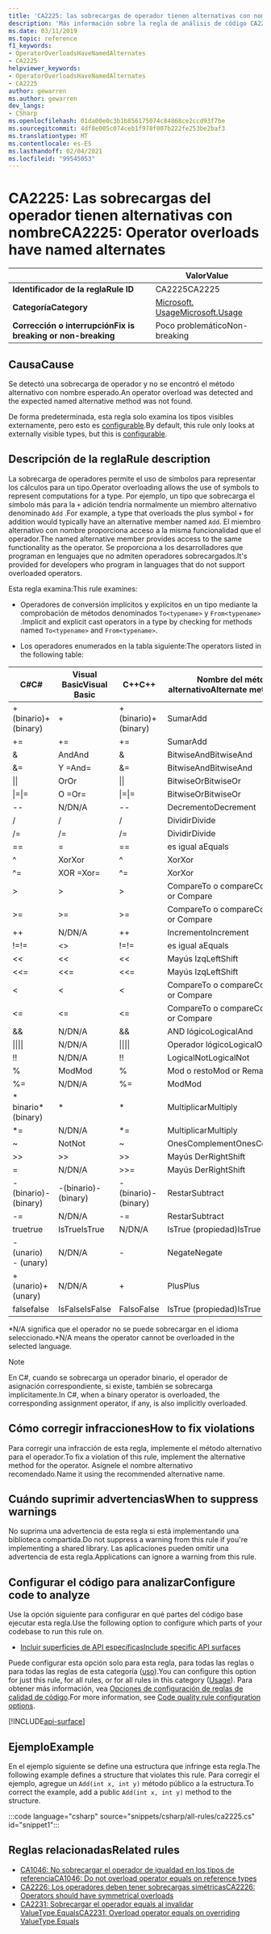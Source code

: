 ```yaml
---
title: 'CA2225: las sobrecargas de operador tienen alternativas con nombre (análisis de código)'
description: 'Más información sobre la regla de análisis de código CA2225: las sobrecargas de operador tienen alternativas con nombre'
ms.date: 03/11/2019
ms.topic: reference
f1_keywords:
- OperatorOverloadsHaveNamedAlternates
- CA2225
helpviewer_keywords:
- OperatorOverloadsHaveNamedAlternates
- CA2225
author: gewarren
ms.author: gewarren
dev_langs:
- CSharp
ms.openlocfilehash: 01da00e0c3b1b856175074c84868ce2ccd93f7be
ms.sourcegitcommit: 4df8e005c074ceb1f978f007b222fe253be2baf3
ms.translationtype: MT
ms.contentlocale: es-ES
ms.lasthandoff: 02/04/2021
ms.locfileid: "99545053"
---
```

# <a name="ca2225-operator-overloads-have-named-alternates"></a><span data-ttu-id="addc9-103">CA2225: Las sobrecargas del operador tienen alternativas con nombre</span><span class="sxs-lookup"><span data-stu-id="addc9-103">CA2225: Operator overloads have named alternates</span></span>

| | <span data-ttu-id="addc9-104">Valor</span><span class="sxs-lookup"><span data-stu-id="addc9-104">Value</span></span> |
|-|-|
| <span data-ttu-id="addc9-105">**Identificador de la regla**</span><span class="sxs-lookup"><span data-stu-id="addc9-105">**Rule ID**</span></span> |<span data-ttu-id="addc9-106">CA2225</span><span class="sxs-lookup"><span data-stu-id="addc9-106">CA2225</span></span>|
| <span data-ttu-id="addc9-107">**Categoría**</span><span class="sxs-lookup"><span data-stu-id="addc9-107">**Category**</span></span> |[<span data-ttu-id="addc9-108">Microsoft. Usage</span><span class="sxs-lookup"><span data-stu-id="addc9-108">Microsoft.Usage</span></span>](usage-warnings.md)|
| <span data-ttu-id="addc9-109">**Corrección o interrupción**</span><span class="sxs-lookup"><span data-stu-id="addc9-109">**Fix is breaking or non-breaking**</span></span> |<span data-ttu-id="addc9-110">Poco problemático</span><span class="sxs-lookup"><span data-stu-id="addc9-110">Non-breaking</span></span>|

## <a name="cause"></a><span data-ttu-id="addc9-111">Causa</span><span class="sxs-lookup"><span data-stu-id="addc9-111">Cause</span></span>

<span data-ttu-id="addc9-112">Se detectó una sobrecarga de operador y no se encontró el método alternativo con nombre esperado.</span><span class="sxs-lookup"><span data-stu-id="addc9-112">An operator overload was detected and the expected named alternative method was not found.</span></span>

<span data-ttu-id="addc9-113">De forma predeterminada, esta regla solo examina los tipos visibles externamente, pero esto es [configurable](#configure-code-to-analyze).</span><span class="sxs-lookup"><span data-stu-id="addc9-113">By default, this rule only looks at externally visible types, but this is [configurable](#configure-code-to-analyze).</span></span>

## <a name="rule-description"></a><span data-ttu-id="addc9-114">Descripción de la regla</span><span class="sxs-lookup"><span data-stu-id="addc9-114">Rule description</span></span>

<span data-ttu-id="addc9-115">La sobrecarga de operadores permite el uso de símbolos para representar los cálculos para un tipo.</span><span class="sxs-lookup"><span data-stu-id="addc9-115">Operator overloading allows the use of symbols to represent computations for a type.</span></span> <span data-ttu-id="addc9-116">Por ejemplo, un tipo que sobrecarga el símbolo más para la `+` adición tendría normalmente un miembro alternativo denominado `Add` .</span><span class="sxs-lookup"><span data-stu-id="addc9-116">For example, a type that overloads the plus symbol `+` for addition would typically have an alternative member named `Add`.</span></span> <span data-ttu-id="addc9-117">El miembro alternativo con nombre proporciona acceso a la misma funcionalidad que el operador.</span><span class="sxs-lookup"><span data-stu-id="addc9-117">The named alternative member provides access to the same functionality as the operator.</span></span> <span data-ttu-id="addc9-118">Se proporciona a los desarrolladores que programan en lenguajes que no admiten operadores sobrecargados.</span><span class="sxs-lookup"><span data-stu-id="addc9-118">It's provided for developers who program in languages that do not support overloaded operators.</span></span>

<span data-ttu-id="addc9-119">Esta regla examina:</span><span class="sxs-lookup"><span data-stu-id="addc9-119">This rule examines:</span></span>

- <span data-ttu-id="addc9-120">Operadores de conversión implícitos y explícitos en un tipo mediante la comprobación de métodos denominados `To<typename>` y `From<typename>` .</span><span class="sxs-lookup"><span data-stu-id="addc9-120">Implicit and explicit cast operators in a type by checking for methods named `To<typename>` and `From<typename>`.</span></span>

- <span data-ttu-id="addc9-121">Los operadores enumerados en la tabla siguiente:</span><span class="sxs-lookup"><span data-stu-id="addc9-121">The operators listed in the following table:</span></span>

|<span data-ttu-id="addc9-122">C#</span><span class="sxs-lookup"><span data-stu-id="addc9-122">C#</span></span>|<span data-ttu-id="addc9-123">Visual Basic</span><span class="sxs-lookup"><span data-stu-id="addc9-123">Visual Basic</span></span>|<span data-ttu-id="addc9-124">C++</span><span class="sxs-lookup"><span data-stu-id="addc9-124">C++</span></span>|<span data-ttu-id="addc9-125">Nombre del método alternativo</span><span class="sxs-lookup"><span data-stu-id="addc9-125">Alternate method name</span></span>|
|-|-|-|-|
|<span data-ttu-id="addc9-126">+ (binario)</span><span class="sxs-lookup"><span data-stu-id="addc9-126">+ (binary)</span></span>|+|<span data-ttu-id="addc9-127">+ (binario)</span><span class="sxs-lookup"><span data-stu-id="addc9-127">+ (binary)</span></span>|<span data-ttu-id="addc9-128">Sumar</span><span class="sxs-lookup"><span data-stu-id="addc9-128">Add</span></span>|
|+=|+=|+=|<span data-ttu-id="addc9-129">Sumar</span><span class="sxs-lookup"><span data-stu-id="addc9-129">Add</span></span>|
|&|<span data-ttu-id="addc9-130">And</span><span class="sxs-lookup"><span data-stu-id="addc9-130">And</span></span>|&|<span data-ttu-id="addc9-131">BitwiseAnd</span><span class="sxs-lookup"><span data-stu-id="addc9-131">BitwiseAnd</span></span>|
|&=|<span data-ttu-id="addc9-132">Y =</span><span class="sxs-lookup"><span data-stu-id="addc9-132">And=</span></span>|&=|<span data-ttu-id="addc9-133">BitwiseAnd</span><span class="sxs-lookup"><span data-stu-id="addc9-133">BitwiseAnd</span></span>|
|<span data-ttu-id="addc9-134">&#124;</span><span class="sxs-lookup"><span data-stu-id="addc9-134">&#124;</span></span>|<span data-ttu-id="addc9-135">Or</span><span class="sxs-lookup"><span data-stu-id="addc9-135">Or</span></span>|<span data-ttu-id="addc9-136">&#124;</span><span class="sxs-lookup"><span data-stu-id="addc9-136">&#124;</span></span>|<span data-ttu-id="addc9-137">BitwiseOr</span><span class="sxs-lookup"><span data-stu-id="addc9-137">BitwiseOr</span></span>|
|<span data-ttu-id="addc9-138">&#124;=</span><span class="sxs-lookup"><span data-stu-id="addc9-138">&#124;=</span></span>|<span data-ttu-id="addc9-139">O =</span><span class="sxs-lookup"><span data-stu-id="addc9-139">Or=</span></span>|<span data-ttu-id="addc9-140">&#124;=</span><span class="sxs-lookup"><span data-stu-id="addc9-140">&#124;=</span></span>|<span data-ttu-id="addc9-141">BitwiseOr</span><span class="sxs-lookup"><span data-stu-id="addc9-141">BitwiseOr</span></span>|
|--|<span data-ttu-id="addc9-142">N/D</span><span class="sxs-lookup"><span data-stu-id="addc9-142">N/A</span></span>|--|<span data-ttu-id="addc9-143">Decremento</span><span class="sxs-lookup"><span data-stu-id="addc9-143">Decrement</span></span>|
|/|/|/|<span data-ttu-id="addc9-144">Dividir</span><span class="sxs-lookup"><span data-stu-id="addc9-144">Divide</span></span>|
|/=|/=|/=|<span data-ttu-id="addc9-145">Dividir</span><span class="sxs-lookup"><span data-stu-id="addc9-145">Divide</span></span>|
|==|=|==|<span data-ttu-id="addc9-146">es igual a</span><span class="sxs-lookup"><span data-stu-id="addc9-146">Equals</span></span>|
|^|<span data-ttu-id="addc9-147">Xor</span><span class="sxs-lookup"><span data-stu-id="addc9-147">Xor</span></span>|^|<span data-ttu-id="addc9-148">Xor</span><span class="sxs-lookup"><span data-stu-id="addc9-148">Xor</span></span>|
|^=|<span data-ttu-id="addc9-149">XOR =</span><span class="sxs-lookup"><span data-stu-id="addc9-149">Xor=</span></span>|^=|<span data-ttu-id="addc9-150">Xor</span><span class="sxs-lookup"><span data-stu-id="addc9-150">Xor</span></span>|
|>|>|>|<span data-ttu-id="addc9-151">CompareTo o compare</span><span class="sxs-lookup"><span data-stu-id="addc9-151">CompareTo or Compare</span></span>|
|>=|>=|>=|<span data-ttu-id="addc9-152">CompareTo o compare</span><span class="sxs-lookup"><span data-stu-id="addc9-152">CompareTo or Compare</span></span>|
|++|<span data-ttu-id="addc9-153">N/D</span><span class="sxs-lookup"><span data-stu-id="addc9-153">N/A</span></span>|++|<span data-ttu-id="addc9-154">Incremento</span><span class="sxs-lookup"><span data-stu-id="addc9-154">Increment</span></span>|
|<span data-ttu-id="addc9-155">!=</span><span class="sxs-lookup"><span data-stu-id="addc9-155">!=</span></span>|<>|<span data-ttu-id="addc9-156">!=</span><span class="sxs-lookup"><span data-stu-id="addc9-156">!=</span></span>|<span data-ttu-id="addc9-157">es igual a</span><span class="sxs-lookup"><span data-stu-id="addc9-157">Equals</span></span>|
|<<|<<|<<|<span data-ttu-id="addc9-158">Mayús Izq</span><span class="sxs-lookup"><span data-stu-id="addc9-158">LeftShift</span></span>|
|<<=|<<=|<<=|<span data-ttu-id="addc9-159">Mayús Izq</span><span class="sxs-lookup"><span data-stu-id="addc9-159">LeftShift</span></span>|
|<|<|<|<span data-ttu-id="addc9-160">CompareTo o compare</span><span class="sxs-lookup"><span data-stu-id="addc9-160">CompareTo or Compare</span></span>|
|<=|<=|\<=|<span data-ttu-id="addc9-161">CompareTo o compare</span><span class="sxs-lookup"><span data-stu-id="addc9-161">CompareTo or Compare</span></span>|
|&&|<span data-ttu-id="addc9-162">N/D</span><span class="sxs-lookup"><span data-stu-id="addc9-162">N/A</span></span>|&&|<span data-ttu-id="addc9-163">AND lógico</span><span class="sxs-lookup"><span data-stu-id="addc9-163">LogicalAnd</span></span>|
|<span data-ttu-id="addc9-164">&#124;&#124;</span><span class="sxs-lookup"><span data-stu-id="addc9-164">&#124;&#124;</span></span>|<span data-ttu-id="addc9-165">N/D</span><span class="sxs-lookup"><span data-stu-id="addc9-165">N/A</span></span>|<span data-ttu-id="addc9-166">&#124;&#124;</span><span class="sxs-lookup"><span data-stu-id="addc9-166">&#124;&#124;</span></span>|<span data-ttu-id="addc9-167">Operador lógico</span><span class="sxs-lookup"><span data-stu-id="addc9-167">LogicalOr</span></span>|
|<span data-ttu-id="addc9-168">!</span><span class="sxs-lookup"><span data-stu-id="addc9-168">!</span></span>|<span data-ttu-id="addc9-169">N/D</span><span class="sxs-lookup"><span data-stu-id="addc9-169">N/A</span></span>|<span data-ttu-id="addc9-170">!</span><span class="sxs-lookup"><span data-stu-id="addc9-170">!</span></span>|<span data-ttu-id="addc9-171">LogicalNot</span><span class="sxs-lookup"><span data-stu-id="addc9-171">LogicalNot</span></span>|
|%|<span data-ttu-id="addc9-172">Mod</span><span class="sxs-lookup"><span data-stu-id="addc9-172">Mod</span></span>|%|<span data-ttu-id="addc9-173">Mod o resto</span><span class="sxs-lookup"><span data-stu-id="addc9-173">Mod or Remainder</span></span>|
|%=|<span data-ttu-id="addc9-174">N/D</span><span class="sxs-lookup"><span data-stu-id="addc9-174">N/A</span></span>|%=|<span data-ttu-id="addc9-175">Mod</span><span class="sxs-lookup"><span data-stu-id="addc9-175">Mod</span></span>|
|<span data-ttu-id="addc9-176">\* binario</span><span class="sxs-lookup"><span data-stu-id="addc9-176">\* (binary)</span></span>|\*|\*|<span data-ttu-id="addc9-177">Multiplicar</span><span class="sxs-lookup"><span data-stu-id="addc9-177">Multiply</span></span>|
|\*=|<span data-ttu-id="addc9-178">N/D</span><span class="sxs-lookup"><span data-stu-id="addc9-178">N/A</span></span>|\*=|<span data-ttu-id="addc9-179">Multiplicar</span><span class="sxs-lookup"><span data-stu-id="addc9-179">Multiply</span></span>|
|~|<span data-ttu-id="addc9-180">Not</span><span class="sxs-lookup"><span data-stu-id="addc9-180">Not</span></span>|~|<span data-ttu-id="addc9-181">OnesComplement</span><span class="sxs-lookup"><span data-stu-id="addc9-181">OnesComplement</span></span>|
|>>|>>|>>|<span data-ttu-id="addc9-182">Mayús Der</span><span class="sxs-lookup"><span data-stu-id="addc9-182">RightShift</span></span>|
=|<span data-ttu-id="addc9-183">N/D</span><span class="sxs-lookup"><span data-stu-id="addc9-183">N/A</span></span>|>>=|<span data-ttu-id="addc9-184">Mayús Der</span><span class="sxs-lookup"><span data-stu-id="addc9-184">RightShift</span></span>|
|<span data-ttu-id="addc9-185">-(binario)</span><span class="sxs-lookup"><span data-stu-id="addc9-185">- (binary)</span></span>|<span data-ttu-id="addc9-186">-(binario)</span><span class="sxs-lookup"><span data-stu-id="addc9-186">- (binary)</span></span>|<span data-ttu-id="addc9-187">-(binario)</span><span class="sxs-lookup"><span data-stu-id="addc9-187">- (binary)</span></span>|<span data-ttu-id="addc9-188">Restar</span><span class="sxs-lookup"><span data-stu-id="addc9-188">Subtract</span></span>|
|-=|<span data-ttu-id="addc9-189">N/D</span><span class="sxs-lookup"><span data-stu-id="addc9-189">N/A</span></span>|-=|<span data-ttu-id="addc9-190">Restar</span><span class="sxs-lookup"><span data-stu-id="addc9-190">Subtract</span></span>|
|<span data-ttu-id="addc9-191">true</span><span class="sxs-lookup"><span data-stu-id="addc9-191">true</span></span>|<span data-ttu-id="addc9-192">IsTrue</span><span class="sxs-lookup"><span data-stu-id="addc9-192">IsTrue</span></span>|<span data-ttu-id="addc9-193">N/D</span><span class="sxs-lookup"><span data-stu-id="addc9-193">N/A</span></span>|<span data-ttu-id="addc9-194">IsTrue (propiedad)</span><span class="sxs-lookup"><span data-stu-id="addc9-194">IsTrue (Property)</span></span>|
|<span data-ttu-id="addc9-195"> - (unario)   </span><span class="sxs-lookup"><span data-stu-id="addc9-195">- (unary)</span></span>|<span data-ttu-id="addc9-196">N/D</span><span class="sxs-lookup"><span data-stu-id="addc9-196">N/A</span></span>|-|<span data-ttu-id="addc9-197">Negate</span><span class="sxs-lookup"><span data-stu-id="addc9-197">Negate</span></span>|
|<span data-ttu-id="addc9-198">+ (unario)</span><span class="sxs-lookup"><span data-stu-id="addc9-198">+ (unary)</span></span>|<span data-ttu-id="addc9-199">N/D</span><span class="sxs-lookup"><span data-stu-id="addc9-199">N/A</span></span>|+|<span data-ttu-id="addc9-200">Plus</span><span class="sxs-lookup"><span data-stu-id="addc9-200">Plus</span></span>|
|<span data-ttu-id="addc9-201">false</span><span class="sxs-lookup"><span data-stu-id="addc9-201">false</span></span>|<span data-ttu-id="addc9-202">IsFalse</span><span class="sxs-lookup"><span data-stu-id="addc9-202">IsFalse</span></span>|<span data-ttu-id="addc9-203">Falso</span><span class="sxs-lookup"><span data-stu-id="addc9-203">False</span></span>|<span data-ttu-id="addc9-204">IsTrue (propiedad)</span><span class="sxs-lookup"><span data-stu-id="addc9-204">IsTrue (Property)</span></span>|

<span data-ttu-id="addc9-205">\*N/A significa que el operador no se puede sobrecargar en el idioma seleccionado.</span><span class="sxs-lookup"><span data-stu-id="addc9-205">\*N/A means the operator cannot be overloaded in the selected language.</span></span>

> [!NOTE]
> <span data-ttu-id="addc9-206">En C#, cuando se sobrecarga un operador binario, el operador de asignación correspondiente, si existe, también se sobrecarga implícitamente.</span><span class="sxs-lookup"><span data-stu-id="addc9-206">In C#, when a binary operator is overloaded, the corresponding assignment operator, if any, is also implicitly overloaded.</span></span>

## <a name="how-to-fix-violations"></a><span data-ttu-id="addc9-207">Cómo corregir infracciones</span><span class="sxs-lookup"><span data-stu-id="addc9-207">How to fix violations</span></span>

<span data-ttu-id="addc9-208">Para corregir una infracción de esta regla, implemente el método alternativo para el operador.</span><span class="sxs-lookup"><span data-stu-id="addc9-208">To fix a violation of this rule, implement the alternative method for the operator.</span></span> <span data-ttu-id="addc9-209">Asígnele el nombre alternativo recomendado.</span><span class="sxs-lookup"><span data-stu-id="addc9-209">Name it using the recommended alternative name.</span></span>

## <a name="when-to-suppress-warnings"></a><span data-ttu-id="addc9-210">Cuándo suprimir advertencias</span><span class="sxs-lookup"><span data-stu-id="addc9-210">When to suppress warnings</span></span>

<span data-ttu-id="addc9-211">No suprima una advertencia de esta regla si está implementando una biblioteca compartida.</span><span class="sxs-lookup"><span data-stu-id="addc9-211">Do not suppress a warning from this rule if you're implementing a shared library.</span></span> <span data-ttu-id="addc9-212">Las aplicaciones pueden omitir una advertencia de esta regla.</span><span class="sxs-lookup"><span data-stu-id="addc9-212">Applications can ignore a warning from this rule.</span></span>

## <a name="configure-code-to-analyze"></a><span data-ttu-id="addc9-213">Configurar el código para analizar</span><span class="sxs-lookup"><span data-stu-id="addc9-213">Configure code to analyze</span></span>

<span data-ttu-id="addc9-214">Use la opción siguiente para configurar en qué partes del código base ejecutar esta regla.</span><span class="sxs-lookup"><span data-stu-id="addc9-214">Use the following option to configure which parts of your codebase to run this rule on.</span></span>

- [<span data-ttu-id="addc9-215">Incluir superficies de API específicas</span><span class="sxs-lookup"><span data-stu-id="addc9-215">Include specific API surfaces</span></span>](#include-specific-api-surfaces)

<span data-ttu-id="addc9-216">Puede configurar esta opción solo para esta regla, para todas las reglas o para todas las reglas de esta categoría ([uso](usage-warnings.md)).</span><span class="sxs-lookup"><span data-stu-id="addc9-216">You can configure this option for just this rule, for all rules, or for all rules in this category ([Usage](usage-warnings.md)).</span></span> <span data-ttu-id="addc9-217">Para obtener más información, vea [Opciones de configuración de reglas de calidad de código](../code-quality-rule-options.md).</span><span class="sxs-lookup"><span data-stu-id="addc9-217">For more information, see [Code quality rule configuration options](../code-quality-rule-options.md).</span></span>

[!INCLUDE[api-surface](~/includes/code-analysis/api-surface.md)]

## <a name="example"></a><span data-ttu-id="addc9-218">Ejemplo</span><span class="sxs-lookup"><span data-stu-id="addc9-218">Example</span></span>

<span data-ttu-id="addc9-219">En el ejemplo siguiente se define una estructura que infringe esta regla.</span><span class="sxs-lookup"><span data-stu-id="addc9-219">The following example defines a structure that violates this rule.</span></span> <span data-ttu-id="addc9-220">Para corregir el ejemplo, agregue un `Add(int x, int y)` método público a la estructura.</span><span class="sxs-lookup"><span data-stu-id="addc9-220">To correct the example, add a public `Add(int x, int y)` method to the structure.</span></span>

:::code language="csharp" source="snippets/csharp/all-rules/ca2225.cs" id="snippet1":::

## <a name="related-rules"></a><span data-ttu-id="addc9-221">Reglas relacionadas</span><span class="sxs-lookup"><span data-stu-id="addc9-221">Related rules</span></span>

- [<span data-ttu-id="addc9-222">CA1046: No sobrecargar el operador de igualdad en los tipos de referencia</span><span class="sxs-lookup"><span data-stu-id="addc9-222">CA1046: Do not overload operator equals on reference types</span></span>](ca1046.md)
- [<span data-ttu-id="addc9-223">CA2226: Los operadores deben tener sobrecargas simétricas</span><span class="sxs-lookup"><span data-stu-id="addc9-223">CA2226: Operators should have symmetrical overloads</span></span>](ca2226.md)
- [<span data-ttu-id="addc9-224">CA2231: Sobrecargar el operador equals al invalidar ValueType.Equals</span><span class="sxs-lookup"><span data-stu-id="addc9-224">CA2231: Overload operator equals on overriding ValueType.Equals</span></span>](ca2231.md)
